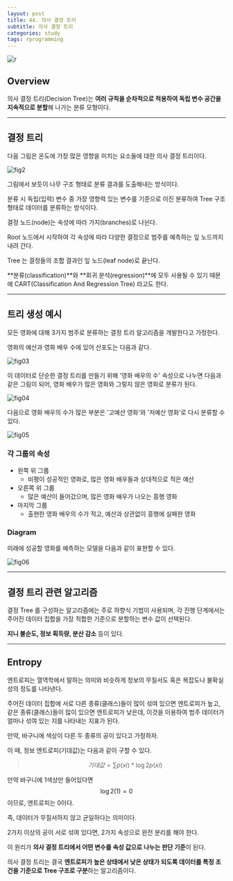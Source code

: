 ```yaml
---
layout: post
title: 44. 의사 결정 트리
subtitle: 의사 결정 트리
categories: study
tags: rprogramming
---
```


![r](/assets/img/logo/r-logo.png)

## Overview
의사 결정 트리(Decision Tree)는 **여러 규칙을 순차적으로 적용하여 독립 변수 공간을 지속적으로 분할**해 나가는 분류 모형이다.

***

## 결정 트리

다음 그림은 온도에 가장 많은 영향을 미치는 요소들에 대한 의사 결정 트리이다.

![fig2](../assets/img/study/r/191113_fig_02.png)

그림에서 보듯이 나무 구조 형태로 분류 결과를 도출해내는 방식이다.

분류 시 독립(입력) 변수 중 가장 영향력 있는 변수를 기준으로 이진 분류하여 Tree 구조 형태로 데이터를 분류하는 방식이다.

결정 노드(node)는 속성에 따라 가지(branches)로 나뉜다.

Root 노드에서 시작하여 각 속성에 따라 다양한 결정으로 범주를 예측하는 잎 노드까지 내려 간다.

Tree 는 결정들의 조합 결과인 잎 노드(leaf node)로 끝난다.

**분류(classification)**와 **회귀 분석(regression)**에 모두 사용될 수 있기 때문에 CART(Classification And Regression Tree) 라고도 한다.

***

## 트리 생성 예시

모든 영화에 대해 3가지 범주로 분류하는 결정 트리 알고리즘을 개발한다고 가정한다.

영화의 예산과 영화 배우 수에 있어 산포도는 다음과 같다.

![fig03](../assets/img/study/r/191113_fig_03.png)

이 데이터로 단순한 결정 트리를 만들기 위해 '영화 배우의 수' 속성으로 나누면 다음과 같은 그림이 되어, 영화 배우가 많은 영화와 그렇지 않은 영화로 분류가 된다.

![fig04](../assets/img/study/r/191113_fig_04.png)

다음으로 영화 배우의 수가 많은 부분은 '고예산 영화'와 '저예산 영화'로 다시 분류할 수 있다.

![fig05](../assets/img/study/r/191113_fig_05.png)

### 각 그룹의 속성

- 왼쪽 위 그룹
  - 비평이 성공적인 영화로, 많은 영화 배우들과 상대적으로 적은 예산
- 오른쪽 위 그룹
  - 많은 예산이 들어갔으며, 많은 영화 배우가 나오는 흥행 영화
- 마지막 그룹
  - 출현한 영화 배우의 수가 적고, 예산과 상관없이 흥행에 실패한 영화

### Diagram

미래에 성공할 영화를 예측하는 모델을 다음과 같이 표현할 수 있다.

![fig06](../assets/img/study/r/191113_fig_06.png)

***

## 결정 트리 관련 알고리즘

결정 Tree 를 구성하는 알고리즘에는 주로 하향식 기법이 사용되며, 각 진행 단계에서는 주어진 데이터 집합을 가장 적합한 기준으로 분할하는 변수 값이 선택된다.

**지니 불순도, 정보 획득량, 분산 감소** 등이 있다.

***

## Entropy

엔트로피는 열역학에서 말하는 의미와 비슷하게 정보의 무질서도 혹은 복잡도나 불확실성의 정도를 나타낸다.

주어진 데이터 집합에 서로 다른 종류(클래스)들이 많이 섞여 있으면 엔트로피가 높고, 같은 종류(클래스)들이 많이 있으면 엔트로피가 낮은데, 이것을 이용하여 범주 데이터가 얼마나 섞여 있는 지를 나타내는 지표가 된다.

만약, 바구니에 색상이 다른 두 종류의 공이 있다고 가정하자.

이 때, 정보 엔트로피(기대값)는 다음과 같이 구할 수 있다.

> $$기대값 = \sum p(xi) * \log2p(xi)$$

만약 바구니에 1색상만 들어있다면 $$\log2(1) = 0$$이므로, 엔트로피는 0이다.

즉, 데이터가 무질서하지 않고 균일하다는 의미이다.

2가지 이상의 공이 서로 섞여 있다면, 2가지 속성으로 완전 분리를 해야 한다.

이 원리가 **의사 결정 트리에서 어떤 변수를 속성 값으로 나누는 판단 기준**이 된다.

의사 결정 트리는 결국 **엔트로피가 높은 상태에서 낮은 상태가 되도록 데이터를 특정 조건을 기준으로 Tree 구조로 구분**하는 알고리즘이다.
